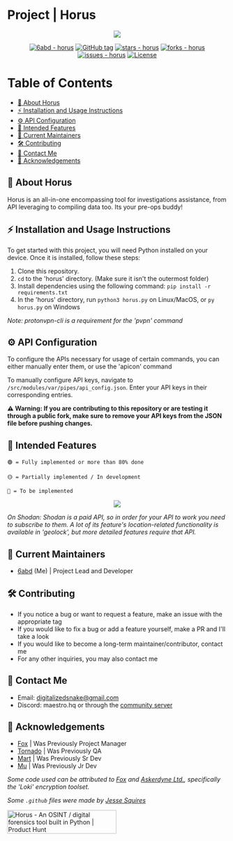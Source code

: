 # Project | Horus



<p align="center">
  <img src="https://i.ibb.co/9HvghxG/Screenshot-2024-04-19-at-11-17-49-PM.png"/>
</p>
<div align="center">
  
[![6abd - horus](https://img.shields.io/static/v1?label=6abd&message=horus&color=crimson&logo=github)](https://github.com/6abd/horus "Go to GitHub repo")
[![GitHub tag](https://img.shields.io/github/tag/6abd/horus?include_prereleases=&sort=semver&color=crimson)](https://github.com/6abd/horus/releases/)
[![stars - horus](https://img.shields.io/github/stars/6abd/horus?style=social&logoColor=crimson)](https://github.com/6abd/horus)
[![forks - horus](https://img.shields.io/github/forks/6abd/horus?style=social&logoColor=crimson)](https://github.com/6abd/horus)
[![issues - horus](https://img.shields.io/github/issues/6abd/horus?color=crimson)](https://github.com/6abd/horus/issues)
[![License](https://img.shields.io/badge/License-GNU_General_Public_License_v3.0-crimson)](#license)


</div>

# Table of Contents

* [🚀 About Horus](#-about-horus)
* [⚡ Installation and Usage Instructions](#-installation-and-usage-instructions)
* [⚙️ API Configuration](#%EF%B8%8F-api-configuration)
* [🔮 Intended Features](#-intended-features)
* [🤝 Current Maintainers](#-current-maintainers)
* [🛠️ Contributing](#%EF%B8%8F-contributing)
* [📧 Contact Me](#-contact-me)
* [🤝 Acknowledgements](#-acknowledgements)


## 🚀 About Horus

Horus is an all-in-one encompassing tool for investigations assistance, from API leveraging to compiling data too. Its your pre-ops buddy! 

## ⚡ Installation and Usage Instructions
To get started with this project, you will need Python installed on your device.
Once it is installed, follow these steps:

1. Clone this repository.
2. `cd` to the 'horus' directory. (Make sure it isn't the outermost folder)
3. Install dependencies using the following command: ```pip install -r requirements.txt```
4. In the 'horus' directory, run ```python3 horus.py``` on Linux/MacOS, or ```py horus.py``` on Windows

*Note: protonvpn-cli is a requirement for the 'pvpn' command*

## ⚙️ API Configuration
To configure the APIs necessary for usage of certain commands, you can either manually enter them, or use the 'apicon' command

To manually configure API keys, navigate to ```/src/modules/var/pipes/api_config.json```. Enter your API keys in their corresponding entries.

**⚠️ Warning: If you are contributing to this repository or are testing it through a public fork, make sure to remove your API keys from the JSON file before pushing changes.**

  
## 🔮 Intended Features
```  
🟢 = Fully implemented or more than 80% done

🟡 = Partially implemented / In development

🔴 = To be implemented
```

<p align="center">
  <img src="https://i.ibb.co/M75HnnL/Screenshot-2024-06-30-at-12-49-53-AM.png"/>
</p>

*On Shodan: Shodan is a paid API, so in order for your API to work you need to subscribe to them. A lot of its feature's location-related functionality is available in 'geolock', but more detailed features require that API.*
## 🤝 Current Maintainers

- [6abd](https://github.com/6abd) (Me) | Project Lead and Developer


## 🛠️ Contributing
- If you notice a bug or want to request a feature, make an issue with the appropriate tag
- If you would like to fix a bug or add a feature yourself, make a PR and I'll take a look
- If you would like to become a long-term maintainer/contributor, contact me
- For any other inquiries, you may also contact me

## 📧 Contact Me
- Email: digitalizedsnake@gmail.com
- Discord: maestro.hq or through the [community server](https://discord.gg/PhkqXAT7Ax)

## 🤝 Acknowledgements

- [Fox](https://github.com/FoxIDK) | Was Previously Project Manager
- [Tornado](https://github.com/digitalsilicon) | Was Previously QA
- [Mart](https://github.com/marvhus) | Was Previously Sr Dev
- [Mu](https://github.com/IamMU) | Was Previously Jr Dev

*Some code used can be attributed to [Fox](https://github.com/FoxIDK) and [Askerdyne Ltd.](https://askerdyne.com/), specifically the 'Loki' encryption toolset.*

*Some `.github` files were made by [Jesse Squires](https://github.com/jessesquires)*

<a href="https://www.producthunt.com/posts/horus?utm_source=badge-featured&utm_medium=badge&utm_souce=badge-horus" target="_blank"><img src="https://api.producthunt.com/widgets/embed-image/v1/featured.svg?post_id=453469&theme=light" alt="Horus - An&#0032;OSINT&#0032;&#0047;&#0032;digital&#0032;forensics&#0032;tool&#0032;built&#0032;in&#0032;Python | Product Hunt" style="width: 250px; height: 54px;" width="250" height="54" /></a>
